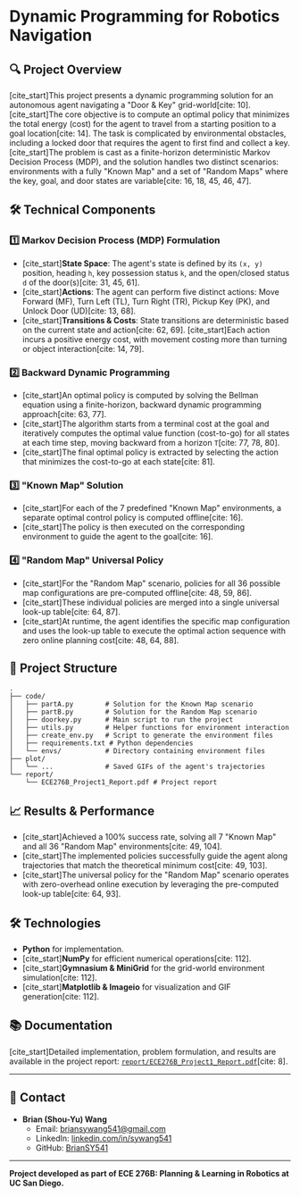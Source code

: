 # Dynamic Programming for Robotics Navigation

## 🔍 Project Overview

[cite\_start]This project presents a dynamic programming solution for an autonomous agent navigating a "Door & Key" grid-world[cite: 10]. [cite\_start]The core objective is to compute an optimal policy that minimizes the total energy (cost) for the agent to travel from a starting position to a goal location[cite: 14]. The task is complicated by environmental obstacles, including a locked door that requires the agent to first find and collect a key. [cite\_start]The problem is cast as a finite-horizon deterministic Markov Decision Process (MDP), and the solution handles two distinct scenarios: environments with a fully "Known Map" and a set of "Random Maps" where the key, goal, and door states are variable[cite: 16, 18, 45, 46, 47].

## 🛠️ Technical Components

### 1️⃣ Markov Decision Process (MDP) Formulation

  * [cite\_start]**State Space**: The agent's state is defined by its `(x, y)` position, heading `h`, key possession status `k`, and the open/closed status `d` of the door(s)[cite: 31, 45, 61].
  * [cite\_start]**Actions**: The agent can perform five distinct actions: Move Forward (MF), Turn Left (TL), Turn Right (TR), Pickup Key (PK), and Unlock Door (UD)[cite: 13, 68].
  * [cite\_start]**Transitions & Costs**: State transitions are deterministic based on the current state and action[cite: 62, 69]. [cite\_start]Each action incurs a positive energy cost, with movement costing more than turning or object interaction[cite: 14, 79].

### 2️⃣ Backward Dynamic Programming

  * [cite\_start]An optimal policy is computed by solving the Bellman equation using a finite-horizon, backward dynamic programming approach[cite: 63, 77].
  * [cite\_start]The algorithm starts from a terminal cost at the goal and iteratively computes the optimal value function (cost-to-go) for all states at each time step, moving backward from a horizon `T`[cite: 77, 78, 80].
  * [cite\_start]The final optimal policy is extracted by selecting the action that minimizes the cost-to-go at each state[cite: 81].

### 3️⃣ "Known Map" Solution

  * [cite\_start]For each of the 7 predefined "Known Map" environments, a separate optimal control policy is computed offline[cite: 16].
  * [cite\_start]The policy is then executed on the corresponding environment to guide the agent to the goal[cite: 16].

### 4️⃣ "Random Map" Universal Policy

  * [cite\_start]For the "Random Map" scenario, policies for all 36 possible map configurations are pre-computed offline[cite: 48, 59, 86].
  * [cite\_start]These individual policies are merged into a single universal look-up table[cite: 64, 87].
  * [cite\_start]At runtime, the agent identifies the specific map configuration and uses the look-up table to execute the optimal action sequence with zero online planning cost[cite: 48, 64, 88].

## 📂 Project Structure

```
.
├── code/
│   ├── partA.py        # Solution for the Known Map scenario
│   ├── partB.py        # Solution for the Random Map scenario
│   ├── doorkey.py      # Main script to run the project
│   ├── utils.py        # Helper functions for environment interaction
│   ├── create_env.py   # Script to generate the environment files
│   ├── requirements.txt # Python dependencies
│   └── envs/           # Directory containing environment files
├── plot/
│   └── ...             # Saved GIFs of the agent's trajectories
└── report/
    └── ECE276B_Project1_Report.pdf # Project report
```

## 📈 Results & Performance

  * [cite\_start]Achieved a 100% success rate, solving all 7 "Known Map" and all 36 "Random Map" environments[cite: 49, 104].
  * [cite\_start]The implemented policies successfully guide the agent along trajectories that match the theoretical minimum cost[cite: 49, 103].
  * [cite\_start]The universal policy for the "Random Map" scenario operates with zero-overhead online execution by leveraging the pre-computed look-up table[cite: 64, 93].

## 🛠️ Technologies

  * **Python** for implementation.
  * [cite\_start]**NumPy** for efficient numerical operations[cite: 112].
  * [cite\_start]**Gymnasium & MiniGrid** for the grid-world environment simulation[cite: 112].
  * [cite\_start]**Matplotlib & Imageio** for visualization and GIF generation[cite: 112].

## 📚 Documentation

[cite\_start]Detailed implementation, problem formulation, and results are available in the project report: [`report/ECE276B_Project1_Report.pdf`](https://www.google.com/search?q=report/ECE276B_Project1_Report.pdf)[cite: 8].

---

## 📧 Contact
- **Brian (Shou-Yu) Wang**  
  - Email: briansywang541@gmail.com  
  - LinkedIn: [linkedin.com/in/sywang541](https://linkedin.com/in/sywang541)
  - GitHub: [BrianSY541](https://github.com/BrianSY541)

---

**Project developed as part of ECE 276B: Planning & Learning in Robotics at UC San Diego.**
